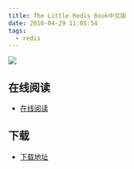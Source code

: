```yaml
---
title: The Little Redis Book中文版
date: 2016-04-29 11:05:54
tags:
  - redis
---
```


![](http://box.kancloud.cn/2015-06-22_558780bd15cf9_173x231.jpg?imageMogr2/thumbnail/173x231!/interlace/1/quality/100)

<!--more-->

## 在线阅读 ##

+ [在线阅读](http://www.kancloud.cn/thinkphp/little-redis-book)

## 下载 ##

+ [下载地址](http://www.kancloud.cn/thinkphp/little-redis-book)
